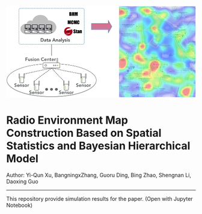![Graphical Abstract](https://github.com/nicegeeker/REM-Construction-with-SS-and-BHM/raw/master/images/graphical_abstract.jpg)

# Radio Environment Map Construction Based on Spatial Statistics and Bayesian Hierarchical Model

Author: Yi-Qun Xu, BangningxZhang, Guoru Ding, Bing Zhao, Shengnan Li, Daoxing Guo

---

This repository provide simulation results for the paper. (Open with Jupyter Notebook)
